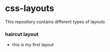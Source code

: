 # css-layouts

This repository contains different types of layouts

### haircut layout

- this is my first layout

